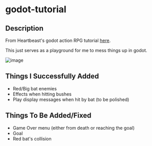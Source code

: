 # godot-tutorial
## Description
From Heartbeast's godot action RPG tutorial [here](https://www.youtube.com/playlist?list=PL9FzW-m48fn2SlrW0KoLT4n5egNdX-W9a).

This just serves as a playground for me to mess things up in godot.

![image](https://user-images.githubusercontent.com/87473156/169579452-bce824b1-7e41-4521-91d5-69ab1c4175fb.png)

## Things I Successfully Added
- Red/Big bat enemies
- Effects when hitting bushes
- Play display messages when hit by bat (to be polished)

## Things To Be Added/Fixed
- Game Over menu (either from death or reaching the goal)
- Goal
- Red bat's collision
